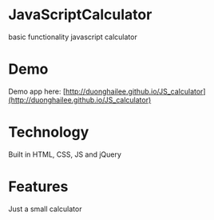 
# JavaScriptCalculator
basic functionality javascript calculator


# Demo
Demo app here: [http://duonghailee.github.io/JS_calculator](http://duonghailee.github.io/JS_calculator) 

# Technology
Built in HTML, CSS, JS and jQuery

# Features
Just a small calculator


